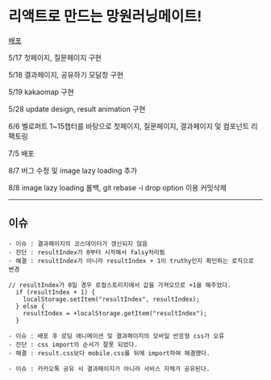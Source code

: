 # 리액트로 만드는 망원러닝메이트!

[배포](https://umcondo.github.io/react_mangwon_running_mate/)

5/17
첫페이지, 질문페이지 구현

5/18
결과페이지, 공유하기 모달창 구현

5/19
kakaomap 구현

5/28
update design, result animation 구현

6/6
벨로퍼트 1~15챕터를 바탕으로 첫페이지, 질문페이지, 결과페이지 및 컴포넌트 리팩토링

7/5
배포

8/7
버그 수정 및 image lazy loading 추가

8/8
image lazy loading 롤백, git rebase -i drop option 이용 커밋삭제

---

## 이슈

```
- 이슈 : 결과페이지의 코스데이터가 갱신되지 않음
- 진단 : resultIndex가 0부터 시작해서 falsy처리됨
- 해결 : resultIndex가 아니라 resultIndex + 1이 truthy인지 확인하는 로직으로 변경

// resultIndex가 0일 경우 로컬스토리지에서 값을 가져오므로 +1을 해주었다.
  if (resultIndex + 1) {
    localStorage.setItem("resultIndex", resultIndex);
  } else {
    resultIndex = +localStorage.getItem("resultIndex");
  }
```

```
- 이슈 : 배포 후 로딩 애니메이션 및 결과페이지의 모바일 반응형 css가 오류
- 진단 : css import의 순서가 잘못 되었다.
- 해결 : result.css보다 mobile.css를 뒤에 import하여 해결했다.
```

```
- 이슈 : 카카오톡 공유 시 결과페이지가 아니라 서비스 자체가 공유된다.
```
